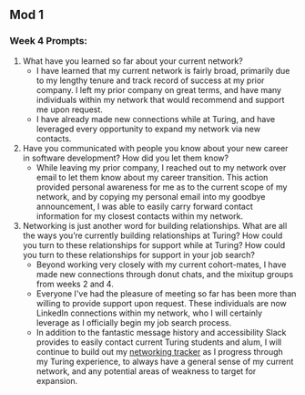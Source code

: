 ## Mod 1
### Week 4 Prompts:



1. What have you learned so far about your current network?
    - I have learned that my current network is fairly broad, primarily due to my lengthy tenure and track record of success at my prior company.  I left my prior company on great terms, and have many individuals within my network that would recommend and support me upon request.
    - I have already made new connections while at Turing, and have leveraged every opportunity to expand my network via new contacts.
2. Have you communicated with people you know about your new career in software development? How did you let them know?
    - While leaving my prior company, I reached out to my network over email to let them know about my career transition.  This action provided personal awareness for me as to the current scope of my network, and by copying my personal email into my goodbye announcement, I was able to easily carry forward contact information for my closest contacts within my network.
3. Networking is just another word for building relationships. What are all the ways you’re currently building relationships at Turing? How could you turn to these relationships for support while at Turing? How could you turn to these relationships for support in your job search?
    - Beyond working very closely with my current cohort-mates, I have made new connections through donut chats, and the mixitup groups from weeks 2 and 4.
    - Everyone I've had the pleasure of meeting so far has been more than willing to provide support upon request.  These individuals are now LinkedIn connections within my network, who I will certainly leverage as I officially begin my job search process.
    - In addition to the fantastic message history and accessibility Slack provides to easily contact current Turing students and alum, I will continue to build out my [networking tracker](https://docs.google.com/spreadsheets/d/1_syyUKAMT8Bu1iEhBm5Hb8RMHI_kQxLyQ_GZQu9X3Qg/edit#gid=882531233) as I progress through my Turing experience, to always have a general sense of my current network, and any potential areas of weakness to target for expansion.
